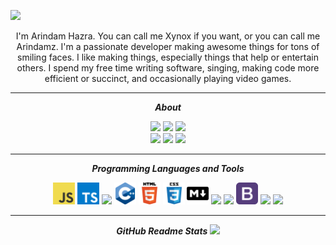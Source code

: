 <!--Copyright 2019 Arindam Hazra aka Xynox <https://arindamz.github.io/>

Licensed under the Apache License, Version 2.0(the "License");
you may not use this file except in compliance with the License.
You may obtain a copy of the License at

http://www.apache.org/licenses/LICENSE-2.0

Unless required by applicable law or agreed to in writing, software
distributed under the License is distributed on an "AS IS" BASIS,
    WITHOUT WARRANTIES OR CONDITIONS OF ANY KIND, either express or implied.
    See the License for the specific language governing permissions and
limitations under the License.
-->

[<img src="https://cdn.discordapp.com/attachments/638624243390611466/735122949832704040/xynox-banner.png">](https://arindamz.github.io/)

<div align = "center">

I'm Arindam Hazra. You can call me Xynox if you want, or you can call me Arindamz. I'm a passionate developer making awesome things for tons of smiling faces. I like making things, especially things that help or entertain others. I spend my free time writing software, singing, making code more efficient or succinct, and occasionally playing video games.
</div>
<hr>
<div align = "center">

<!--Current Status-->

<b> <i> About </i> </b>

<img src = "https://komarev.com/ghpvc/?username=XynoxTheDev&style=flat-square"> 
<img src = "https://img.shields.io/endpoint?label=status&url=https://dev.discordprofiles.me/api/badge/status/594853883742912512&logo=discord&logoColor=white&style=flat-square"> 
<img src = "https://img.shields.io/endpoint?label=Playing&url=https://dev.discordprofiles.me/api/badge/playing/594853883742912512?vscode=false&logo=nintendo-switch&color=8A96E9&style=flat-square"> 
<br>
<img src = "https://img.shields.io/endpoint?url=https://dev.discordprofiles.me/api/badge/vscode/594853883742912512&style=flat-square"> 
<img src = "https://img.shields.io/endpoint?url=https://dev.discordprofiles.me/api/badge/intellij/594853883742912512"> 
<img src = "https://img.shields.io/endpoint?url=https://dev.discordprofiles.me/api/badge/spotify/594853883742912512&style=flat-square"> 
<hr>
<div align = "center">
<!--Programming lanuages and tools-->

<b> <i> Programming Languages and Tools </i> </b>

<img width="35px" src="https://raw.githubusercontent.com/github/explore/80688e429a7d4ef2fca1e82350fe8e3517d3494d/topics/javascript/javascript.png">
<img width="35px" src="https://raw.githubusercontent.com/github/explore/80688e429a7d4ef2fca1e82350fe8e3517d3494d/topics/typescript/typescript.png">
<img width="35px" src="https://cdn.discordapp.com/emojis/230394175080628234.png?v=1">
<img width="35px" src="https://raw.githubusercontent.com/github/explore/80688e429a7d4ef2fca1e82350fe8e3517d3494d/topics/cpp/cpp.png">
<img width="35px" src="https://raw.githubusercontent.com/github/explore/80688e429a7d4ef2fca1e82350fe8e3517d3494d/topics/html/html.png">
<img width="35px" src="https://raw.githubusercontent.com/github/explore/80688e429a7d4ef2fca1e82350fe8e3517d3494d/topics/css/css.png">
<img width="35px" src="https://raw.githubusercontent.com/github/explore/80688e429a7d4ef2fca1e82350fe8e3517d3494d/topics/markdown/markdown.png">
<img width="35px" src="https://cdn.discordapp.com/emojis/740222847586271383.png?v=1">
<img width="35px" src="https://cdn.discordapp.com/emojis/761974754122924054.gif?v=1">
<img width="35px" src="https://raw.githubusercontent.com/github/explore/80688e429a7d4ef2fca1e82350fe8e3517d3494d/topics/bootstrap/bootstrap.png">
<img width="35px" src="https://cdn.discordapp.com/attachments/748808131865215004/772148850873335808/68747470733a2f2f33396e74627236672e6d656469612e7a65737479696f2e636f6d2f62756c6d612d6c6f676f2e66316362.png">
<img width="35px" src="https://cdn.discordapp.com/attachments/748808131865215004/772150093624508436/code512.png">
</div>
<hr>
<!--Github Readme Stats-->
<div align = "center">

<b> <i> GitHub Readme Stats </i> </b>
<img src = "https://github-readme-stats.vercel.app/api?username=XynoxTheDev&include_all_commits=true&show_icons=true&hide_border=true&hide_title=true&count_private=true&title_color=000000&icon_color=000000&text_color=000000&bg_color=ffffff"> 

</div>
